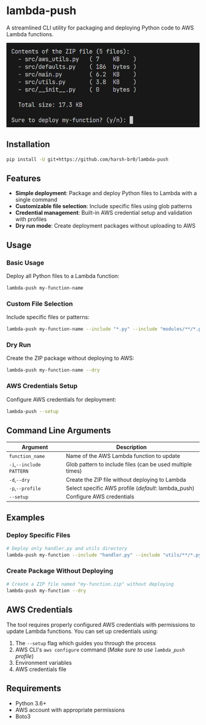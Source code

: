 
# lambda-push

A streamlined CLI utility for packaging and deploying Python code to AWS Lambda functions.

<p align="center">
    <img src="assets/sample.png" alt="Demo Output" style="width: 600">
</p>


## Installation

```bash
pip install -U git+https://github.com/harsh-br0/lambda-push
```

## Features

- **Simple deployment**: Package and deploy Python files to Lambda with a single command
- **Customizable file selection**: Include specific files using glob patterns
- **Credential management**: Built-in AWS credential setup and validation with profiles
- **Dry run mode**: Create deployment packages without uploading to AWS

## Usage

### Basic Usage

Deploy all Python files to a Lambda function:

```bash
lambda-push my-function-name
```

### Custom File Selection

Include specific files or patterns:

```bash
lambda-push my-function-name --include "*.py" --include "modules/**/*.py"
```

### Dry Run

Create the ZIP package without deploying to AWS:

```bash
lambda-push my-function-name --dry
```

### AWS Credentials Setup

Configure AWS credentials for deployment:

```bash
lambda-push --setup
```

## Command Line Arguments

| Argument | Description |
|----------|-------------|
| `function_name` | Name of the AWS Lambda function to update |
| `-i`,`--include PATTERN` | Glob pattern to include files (can be used multiple times) |
| `-d`,`--dry` | Create the ZIP file without deploying to Lambda |
| `-p`,`--profile` | Select specific AWS profile (_default_: lambda_push) |
| `--setup` | Configure AWS credentials |

## Examples

### Deploy Specific Files

```bash
# Deploy only handler.py and utils directory
lambda-push my-function --include "handler.py" --include "utils/**/*.py"
```

### Create Package Without Deploying

```bash
# Create a ZIP file named "my-function.zip" without deploying
lambda-push my-function --dry
```

## AWS Credentials

The tool requires properly configured AWS credentials with permissions to update Lambda functions. You can set up credentials using:

1. The `--setup` flag which guides you through the process
2. AWS CLI's `aws configure` command (_Make sure to use `lambda_push` profile_)
3. Environment variables
4. AWS credentials file

## Requirements

- Python 3.6+
- AWS account with appropriate permissions
- Boto3
